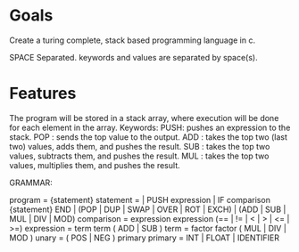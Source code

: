 
# Goals
Create a turing complete, stack based programming language in c.

SPACE Separated. keywords and values are separated by space(s).


# Features
The program will be stored in a stack array, where execution will be done
for each element in the array.
Keywords:
PUSH: pushes an expression to the stack.
POP : sends the top value to the output.
ADD : takes the top two (last two) values, adds them, and pushes the result.
SUB : takes the top two values, subtracts them, and pushes the result.
MUL : takes the top two values, multiplies them, and pushes the result.

GRAMMAR:

program = {statement}
statement =
    | PUSH expression
    | IF comparison {statement} END
    | (POP | DUP | SWAP | OVER | ROT | EXCH)
    | (ADD | SUB | MUL | DIV | MOD)
comparison = expression expression (== | != | < | > | <= | >=)
expression = term term ( ADD | SUB )
term = factor factor ( MUL | DIV | MOD )
unary = ( POS | NEG ) primary
primary = INT | FLOAT | IDENTIFIER
